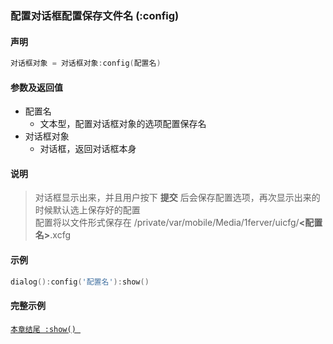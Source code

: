 ### 配置对话框配置保存文件名 \(**:config**\)


#### 声明
```lua
对话框对象 = 对话框对象:config(配置名)
```


#### 参数及返回值
- 配置名
    - 文本型，配置对话框对象的选项配置保存名
- 对话框对象
    - 对话框，返回对话框本身


#### 说明
> 对话框显示出来，并且用户按下 **提交** 后会保存配置选项，再次显示出来的时候默认选上保存好的配置  
> 配置将以文件形式保存在 /private/var/mobile/Media/1ferver/uicfg/**<配置名>**.xcfg  


#### 示例  
```lua
dialog():config('配置名'):show()
```


#### 完整示例
[`本章结尾 :show() `](/Handbook/dialog/_show.md)  
